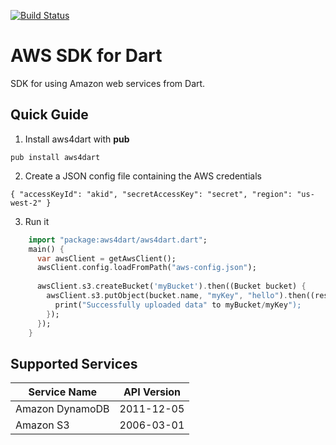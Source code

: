 [![Build Status](https://drone.io/github.com/ltackmann/aws4dart/status.png)](https://drone.io/github.com/ltackmann/aws4dart/latest)

AWS SDK for Dart
================
SDK for using Amazon web services from Dart.

Quick Guide
-----------

1. Install aws4dart with **pub**
```
pub install aws4dart
```

2. Create a JSON config file containing the AWS credentials
```
{ "accessKeyId": "akid", "secretAccessKey": "secret", "region": "us-west-2" }
```

3. Run it
```dart
    import "package:aws4dart/aws4dart.dart";
    main() {
      var awsClient = getAwsClient();
      awsClient.config.loadFromPath("aws-config.json");
  
      awsClient.s3.createBucket('myBucket').then((Bucket bucket) {
        awsClient.s3.putObject(bucket.name, "myKey", "hello").then((resp) {
          print("Successfully uploaded data" to myBucket/myKey");
        });
      });
    }
```

Supported Services
------------------
<table>
  <thead>
    <th>Service Name</th>
    <th>API Version</th>
  </thead>
  <tbody>
    <!--tr>
      <td>Auto Scaling</td>
      <td>2011-01-01</td>
    </tr>
    <tr>
      <td>AWS CloudFormation</td>
      <td>2010-05-15</td>
    </tr>
    <tr>
      <td>Amazon CloudFront</td>
      <td>2012-05-05</td>
    </tr>
    <tr>
      <td>Amazon CloudWatch</td>
      <td>2010-08-01</td>
    </tr>
    <tr>
      <td>Amazon CloudSearch</td>
      <td>2011-02-01</td>
    </tr>
    <tr>
      <td>AWS Data Pipeline</td>
      <td>2012-10-29</td>
    </tr>
    <tr>
      <td>AWS Direct Connect</td>
      <td>2012-10-25</td>
    </tr-->
    <tr>
      <td>Amazon DynamoDB</td>
      <td>2011-12-05</td>
    </tr>
    <!--tr>
      <td>Amazon Elastic Compute Cloud</td>
      <td>2012-12-01</td>
    </tr>
    <tr>
      <td>Amazon ElastiCache</td>
      <td>2012-11-15</td>
    </tr>
    <tr>
      <td>Amazon Glacier</td>
      <td>2012-06-01</td>
    </tr>
    <tr>
      <td>Amazon Route 53</td>
      <td>2012-12-12</td>
    </tr>
    <tr>
      <td>AWS Elastic Beanstalk</td>
      <td>2010-12-01</td>
    </tr>
    <tr>
      <td>Elastic Load Balancing</td>
      <td>2012-06-01</td>
    </tr>
    <tr>
      <td>Amazon Elastic MapReduce</td>
      <td>2009-03-31</td>
    </tr>
    <tr>
      <td>Amazon Elastic Transcoder</td>
      <td>2012-09-25</td>
    </tr>
    <tr>
      <td>AWS Identity and Access Management</td>
      <td>2010-05-08</td>
    </tr>
    <tr>
      <td>AWS Import/Export</td>
      <td>2010-06-01</td>
    </tr>
    <tr>
      <td>AWS OpsWorks</td>
      <td>2013-02-18</td>
    </tr>
    <tr>
      <td>Amazon Relational Database Service (Beta)</td>
      <td>2012-07-31</td>
    </tr>
    <tr>
      <td>Amazon Redshift</td>
      <td>2012-12-01</td>
    </tr-->
    <tr>
      <td>Amazon S3</td>
      <td>2006-03-01</td>
    </tr>
    <!--tr>
      <td>Amazon SimpleDB</td>
      <td>2009-04-15</td>
    </tr>
    <tr>
      <td>Amazon Simple Workflow Service</td>
      <td>2012-01-25</td>
    </tr>
    <tr>
      TODO next
      <td>Amazon Simple Email Service</td>
      <td>2010-12-01</td>
    </tr>
    <tr>
      <td>Amazon Simple Notification Service</td>
      <td>2010-03-31</td>
    </tr>
    <tr>
      TODO next
      <td>Amazon Simple Queue Service</td>
      <td>2012-11-05</td>
    </tr>
    <tr>
      <td>AWS Storage Gateway</td>
      <td>2012-06-30</td>
    </tr>
    <tr>
       TODO likely a part of DynamoDB
      <td>AWS Security Token Service</td>
      <td>2011-06-15</td>
    </tr-->
  </tbody>
</table>

